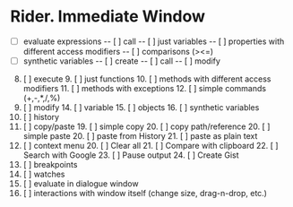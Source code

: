 # Rider. Immediate Window

- [ ] evaluate expressions
   -- [ ] call
   -- [ ] just variables
   -- [ ] properties with different access modifiers
   -- [ ] comparisons (><=)
- [ ] synthetic variables
   -- [ ] create
   -- [ ] call
   -- [ ] modify
8. [ ] execute
   9. [ ] just functions
   10. [ ] methods with different access modifiers
   11. [ ] methods with exceptions
   12. [ ] simple commands (+,-,*,/,%)
13. [ ] modify
    14. [ ] variable
    15. [ ] objects
    16. [ ] synthetic variables
17. [ ] history
18. [ ] copy/paste
    19. [ ] simple copy
    20. [ ] copy path/reference
    20. [ ] simple paste
    20. [ ] paste from History
    21. [ ] paste as plain text
19. [ ] context menu
    20. [ ] Clear all
    21. [ ] Compare with clipboard
    22. [ ] Search with Google
    23. [ ] Pause output
    24. [ ] Create Gist
25. [ ] breakpoints
26. [ ] watches
27. [ ] evaluate in dialogue window
28. [ ] interactions with window itself (change size, drag-n-drop, etc.)
